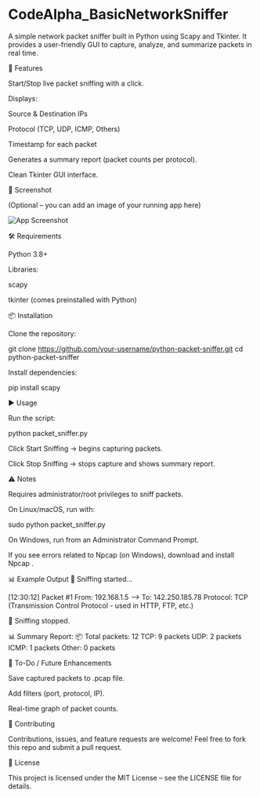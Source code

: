 # CodeAlpha_BasicNetworkSniffer

A simple network packet sniffer built in Python using Scapy and Tkinter.
It provides a user-friendly GUI to capture, analyze, and summarize packets in real time.

🚀 Features

Start/Stop live packet sniffing with a click.

Displays:

Source & Destination IPs

Protocol (TCP, UDP, ICMP, Others)

Timestamp for each packet

Generates a summary report (packet counts per protocol).

Clean Tkinter GUI interface.

📸 Screenshot

(Optional – you can add an image of your running app here)

![App Screenshot](screenshot.png)

🛠️ Requirements

Python 3.8+

Libraries:

scapy

tkinter (comes preinstalled with Python)

📦 Installation

Clone the repository:

git clone https://github.com/your-username/python-packet-sniffer.git
cd python-packet-sniffer


Install dependencies:

pip install scapy

▶️ Usage

Run the script:

python packet_sniffer.py


Click Start Sniffing → begins capturing packets.

Click Stop Sniffing → stops capture and shows summary report.

⚠️ Notes

Requires administrator/root privileges to sniff packets.

On Linux/macOS, run with:

sudo python packet_sniffer.py


On Windows, run from an Administrator Command Prompt.

If you see errors related to Npcap (on Windows), download and install Npcap
.

📊 Example Output
🚀 Sniffing started...

[12:30:12] Packet #1
   From: 192.168.1.5 --> To: 142.250.185.78
   Protocol: TCP (Transmission Control Protocol - used in HTTP, FTP, etc.)

🛑 Sniffing stopped.

📊 Summary Report:
   📦 Total packets: 12
   TCP: 9 packets
   UDP: 2 packets
   ICMP: 1 packets
   Other: 0 packets

📌 To-Do / Future Enhancements

Save captured packets to .pcap file.

Add filters (port, protocol, IP).

Real-time graph of packet counts.

🤝 Contributing

Contributions, issues, and feature requests are welcome!
Feel free to fork this repo and submit a pull request.

📜 License

This project is licensed under the MIT License – see the LICENSE
 file for details.

